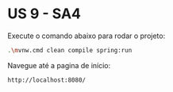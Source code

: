 # US 9 - SA4

Execute o comando abaixo para rodar o projeto:
```bash
.\mvnw.cmd clean compile spring:run
```

Navegue até a pagina de início:
```
http://localhost:8080/
```
